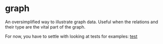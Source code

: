 # graph

An oversimplified way to illustrate graph data. Useful when the relations and their type are the vital part of the graph.

For now, you have to settle with looking at tests for examples: [test](https://github.com/Meduzz/graph/mem/graph_test.go)
